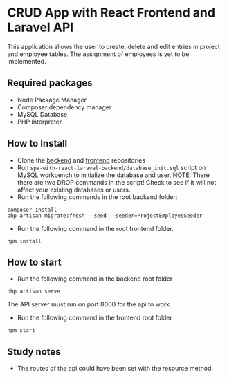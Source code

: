 # CRUD App with React Frontend and Laravel API

This application allows the user to create, delete and edit entries in project and employee tables. The assignment of employees is yet to be implemented.

## Required packages

-   Node Package Manager
-   Composer dependency manager
-   MySQL Database
-   PHP Interpreter

## How to Install

-   Clone the [backend](https://github.com/Ignas-Vaitkus/spa-with-react-laravel-backend) and [frontend](https://github.com/Ignas-Vaitkus/spa-with-react-laravel-frontend) repositories
-   Run `spa-with-react-laravel-backend/database_init.sql` script on MySQL workbench to initialize the database and user. NOTE: There there are two DROP commands in the script! Check to see if it will not affect your existing databases or users.
-   Run the following commands in the root backend folder:

```
composer install
php artisan migrate:fresh --seed --seeder=ProjectEmployeeSeeder
```

-   Run the following command in the root frontend folder.

```
npm install
```

## How to start

-   Run the following command in the backend root folder

```
php artisan serve
```

The API server must run on port 8000 for the api to work.

-   Run the following command in the frontend root folder

```
npm start
```

## Study notes

-   The routes of the api could have been set with the resource method.
